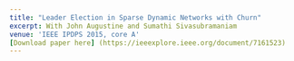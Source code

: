 ```yaml
---
title: "Leader Election in Sparse Dynamic Networks with Churn"
excerpt: With John Augustine and Sumathi Sivasubramaniam
venue: 'IEEE IPDPS 2015, core A'
[Download paper here] (https://ieeexplore.ieee.org/document/7161523)
---
```




